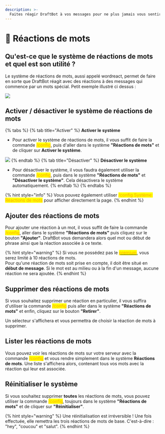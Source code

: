 ```yaml
---
description: >-
  Faites réagir DraftBot à vos messages pour ne plus jamais vous sentir seul. 
---
```


# 👀 Réactions de mots

## Qu'est-ce que le système de réactions de mots et quel est son utilité ? 

Le système de réactions de mots, aussi appelé wordreact, permet de faire en sorte que DraftBot réagit avec des réactions à des messages qui commence par un mots spécial. Petit exemple illustré ci dessus : 

![](../../.gitbook/assets/wordreact/exemplesystème.png)

## Activer / désactiver le système de réactions de mots 

{% tabs %}
{% tab title="Activer" %}
**Activer le système**

* Pour activer le système de réactions de mots, il vous suffit de faire la commande <mark style="color:orange;">/config</mark>, puis d'aller dans le système **"Réactions de mots"** et de cliquer sur **Activer le système**.

![](../../..gitbook/assets/wordreact/view.png)
{% endtab %}
{% tab title="Désactiver" %}
**Désactiver le système**

* Pour désactiver le système, il vous faudra également utiliser la commande <mark style="color:orange;">/config</mark>, puis dans le système **"Réactions de mots"** et **"Désactiver le système"**. Cela désactivera le système automatiquement.
{% endtab %}
{% endtabs %}

{% hint style="info" %}
Vous pouvez également utiliser <mark style="color:orange;">/config Système: Réactions de mots</mark> pour afficher directement la page.
{% endhint %}


## Ajouter des réactions de mots

Pour ajouter une réaction à un mot, il vous suffit de faire la commande <mark style="color:orange;">/config</mark>, aller dans le système **"Réactions de mots"** puis cliquez sur le bouton **"Ajouter"**.
DraftBot vous demandera alors quel mot ou début de phrase ainsi que la réaction associée à ce texte. 

{% hint style="warning" %}
Si vous ne possédez pas le [<mark style="color:orange;">premium</mark>](https://draftbot.fr/premium), vous serez limité à 10 réactions de mots.
\
Pour qu'une réaction de mots soit prise en compte, il doit être situé en **début de message**. Si le mot est au milieu ou à la fin d'un message, aucune réaction ne sera ajoutée.
{% endhint %}


## Supprimer des réactions de mots

Si vous souhaitez supprimer une réaction en particulier, il vous suffira d'utiliser la commande <mark style="color:orange;">/config</mark> puis aller dans le système **"Réactions de mots"** et enfin, cliquez sur le bouton **"Retirer"**.

Un sélecteur s'affichera et vous permettra de choisir la réaction de mots à supprimer.


## Lister les réactions de mots

Vous pouvez voir les réactions de mots sur votre serveur avec la commande <mark style="color:orange;">/config</mark> et vous rendre simplement dans le système **Réactions de mots**.
Une liste s'affichera alors, contenant tous vos mots avec la réaction qui leur est associée.


## Réinitialiser le système

Si vous souhaitez supprimer **toutes** les réactions de mots, vous pouvez utiliser la commande <mark style="color:orange;">/config</mark>, toujours dans le système **"Réactions de mots"** et de cliquer sur **"Réinitialiser"**.

{% hint style="warning" %}
Une réinitialisation est irréversible ! Une fois effectuée, elle remettra les trois réactions de mots de base. C'est-à-dire : "hey", "coucou" et "salut".
{% endhint %}